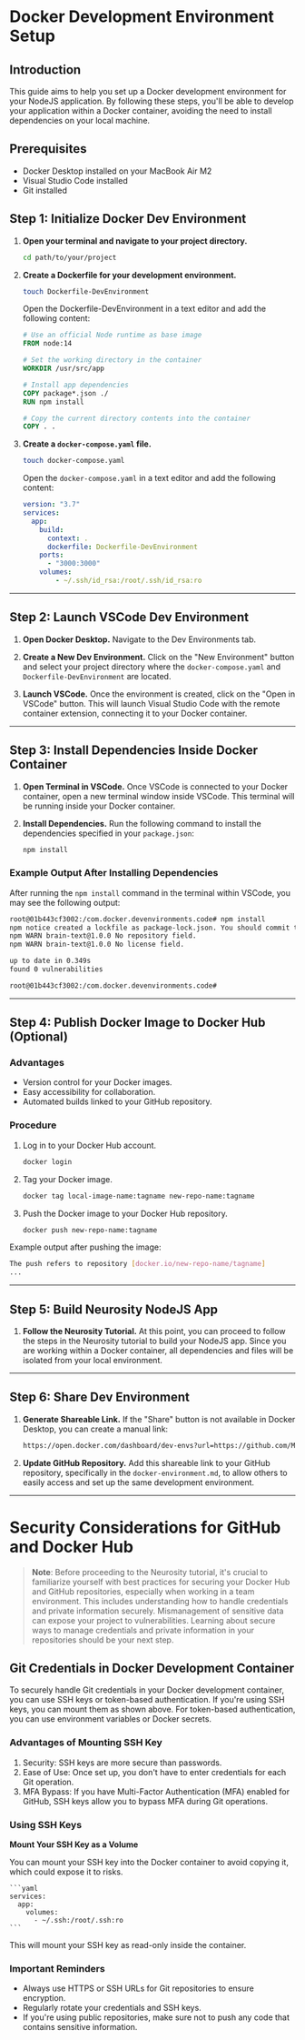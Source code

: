 # Docker Development Environment Setup

## Introduction

This guide aims to help you set up a Docker development environment for your NodeJS application. By following these steps, you'll be able to develop your application within a Docker container, avoiding the need to install dependencies on your local machine.

## Prerequisites

- Docker Desktop installed on your MacBook Air M2
- Visual Studio Code installed
- Git installed

## Step 1: Initialize Docker Dev Environment

1. **Open your terminal and navigate to your project directory.**
    ```bash
    cd path/to/your/project
    ```

2. **Create a Dockerfile for your development environment.**
    ```bash
    touch Dockerfile-DevEnvironment
    ```
    Open the Dockerfile-DevEnvironment in a text editor and add the following content:
    ```Dockerfile
    # Use an official Node runtime as base image
    FROM node:14

    # Set the working directory in the container
    WORKDIR /usr/src/app

    # Install app dependencies
    COPY package*.json ./
    RUN npm install

    # Copy the current directory contents into the container
    COPY . .
    ```

3. **Create a `docker-compose.yaml` file.**
    ```bash
    touch docker-compose.yaml
    ```
    Open the `docker-compose.yaml` in a text editor and add the following content:
    ```yaml
    version: "3.7"
    services:
      app:
        build:
          context: .
          dockerfile: Dockerfile-DevEnvironment
        ports:
          - "3000:3000"
        volumes:
            - ~/.ssh/id_rsa:/root/.ssh/id_rsa:ro
    ```

---

## Step 2: Launch VSCode Dev Environment

1. **Open Docker Desktop.**
    Navigate to the Dev Environments tab.

2. **Create a New Dev Environment.**
    Click on the "New Environment" button and select your project directory where the `docker-compose.yaml` and `Dockerfile-DevEnvironment` are located.

3. **Launch VSCode.**
    Once the environment is created, click on the "Open in VSCode" button. This will launch Visual Studio Code with the remote container extension, connecting it to your Docker container.

---

## Step 3: Install Dependencies Inside Docker Container

1. **Open Terminal in VSCode.**
    Once VSCode is connected to your Docker container, open a new terminal window inside VSCode. This terminal will be running inside your Docker container.

2. **Install Dependencies.**
    Run the following command to install the dependencies specified in your `package.json`:
    ```bash
    npm install
    ```

### Example Output After Installing Dependencies

After running the `npm install` command in the terminal within VSCode, you may see the following output:

```bash
root@01b443cf3002:/com.docker.devenvironments.code# npm install
npm notice created a lockfile as package-lock.json. You should commit this file.
npm WARN brain-text@1.0.0 No repository field.
npm WARN brain-text@1.0.0 No license field.

up to date in 0.349s
found 0 vulnerabilities

root@01b443cf3002:/com.docker.devenvironments.code#
```

---

## Step 4: Publish Docker Image to Docker Hub (Optional)

### Advantages

- Version control for your Docker images.
- Easy accessibility for collaboration.
- Automated builds linked to your GitHub repository.

### Procedure

1. Log in to your Docker Hub account.
    ```bash
    docker login
    ```

2. Tag your Docker image.
    ```bash
    docker tag local-image-name:tagname new-repo-name:tagname
    ```

3. Push the Docker image to your Docker Hub repository.
    ```bash
    docker push new-repo-name:tagname
    ```

Example output after pushing the image:

```bash
The push refers to repository [docker.io/new-repo-name/tagname]
...
```

---

## Step 5: Build Neurosity NodeJS App

1. **Follow the Neurosity Tutorial.**
    At this point, you can proceed to follow the steps in the Neurosity tutorial to build your NodeJS app. Since you are working within a Docker container, all dependencies and files will be isolated from your local environment.

---

## Step 6: Share Dev Environment

1. **Generate Shareable Link.**
    If the "Share" button is not available in Docker Desktop, you can create a manual link:
    ```bash
    https://open.docker.com/dashboard/dev-envs?url=https://github.com/Malnati/brain-text
    ```

2. **Update GitHub Repository.**
    Add this shareable link to your GitHub repository, specifically in the `docker-environment.md`, to allow others to easily access and set up the same development environment.


---

# Security Considerations for GitHub and Docker Hub

> **Note**: Before proceeding to the Neurosity tutorial, it's crucial to familiarize yourself with best practices for securing your Docker Hub and GitHub repositories, especially when working in a team environment. This includes understanding how to handle credentials and private information securely. Mismanagement of sensitive data can expose your project to vulnerabilities. Learning about secure ways to manage credentials and private information in your repositories should be your next step.

## Git Credentials in Docker Development Container

To securely handle Git credentials in your Docker development container, you can use SSH keys or token-based authentication. If you're using SSH keys, you can mount them as shown above. For token-based authentication, you can use environment variables or Docker secrets.

### Advantages of Mounting SSH Key

1. Security: SSH keys are more secure than passwords.
1. Ease of Use: Once set up, you don't have to enter credentials for each Git operation.
1. MFA Bypass: If you have Multi-Factor Authentication (MFA) enabled for GitHub, SSH keys allow you to bypass MFA during Git operations.

### Using SSH Keys

**Mount Your SSH Key as a Volume**

You can mount your SSH key into the Docker container to avoid copying it, which could expose it to risks.

    ```yaml
    services:
      app:
        volumes:
          - ~/.ssh:/root/.ssh:ro
    ```

This will mount your SSH key as read-only inside the container.

### Important Reminders

- Always use HTTPS or SSH URLs for Git repositories to ensure encryption.
- Regularly rotate your credentials and SSH keys.
- If you're using public repositories, make sure not to push any code that contains sensitive information.

